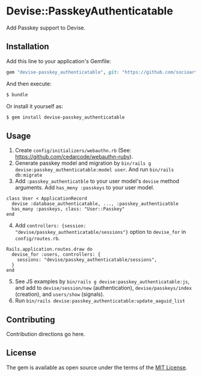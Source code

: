 # Devise::PasskeyAuthenticatable
Add Passkey support to Devise.

## Installation
Add this line to your application's Gemfile:

```ruby
gem "devise-passkey_authenticatable", git: "https://github.com/socioart/devise-passkey_authenticatable.git"
```

And then execute:
```bash
$ bundle
```

Or install it yourself as:
```bash
$ gem install devise-passkey_authenticatable
```

## Usage

1. Create `config/initializers/webauthn.rb` (See: https://github.com/cedarcode/webauthn-ruby).
2. Generate passkey model and migration by `bin/rails g devise:passkey_authenticatable:model user`. And run `bin/rails db:migrate`
3. Add `:passkey_authenticatble` to your user model's `devise` method arguments. Add `has_meny :passkeys` to your user model.

```
class User < ApplicationRecord
  devise :database_authenticatable, ..., :passkey_authenticatble
  has_many :passkeys, class: "User::Passkey"
end
```

4. Add `controllers: {session: "devise/passkey_authenticatable/sessions"}` option to `devise_for` in `config/routes.rb`.

```
Rails.application.routes.draw do
  devise_for :users, controllers: {
    sessions: "devise/passkey_authenticatable/sessions",
  }
end
```

5. See JS examples by `bin/rails g devise:passkey_authenticatable:js`, and add to `devise/session/new` (authentication), `devise/passkeys/index` (creation), and `users/show` (signals).
6. Run `bin/rails devise:passkey_authenticatable:update_aaguid_list`

## Contributing
Contribution directions go here.

## License
The gem is available as open source under the terms of the [MIT License](https://opensource.org/licenses/MIT).
